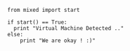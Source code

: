     from mixed import start

    if start() == True:
      print "Virtual Machine Detected .."
    else:
	    print "We are okay ! :)"
    
